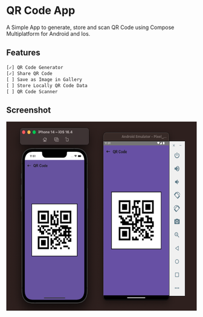 # QR Code App
A Simple App to generate, store and scan QR Code using Compose Multiplatform for Android and Ios.

## Features

   ```text
   [✓] QR Code Generator
   [✓] Share QR Code
   [ ] Save as Image in Gallery
   [ ] Store Locally QR Code Data
   [ ] QR Code Scanner
   ```

## Screenshot
<img src="screenshot/screen_styled.png" width="600px" height="500px">